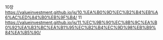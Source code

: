 10장
https://valueinvestment.github.io/js/10.%EA%B0%9D%EC%B2%B4%EB%A6%AC%ED%84%B0%EB%9F%B4/
11
https://valueinvestment.github.io/js/11.%EC%9B%90%EC%8B%9C%EA%B0%92%EA%B3%BC%EA%B1%95%EC%B2%B4%EC%9D%98%EB%B9%84%EA%B5%90/
